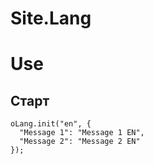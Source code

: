 Site.Lang
=========

# Use

## Старт

    oLang.init("en", {
      "Message 1": "Message 1 EN",
      "Message 2": "Message 2 EN"
    });
